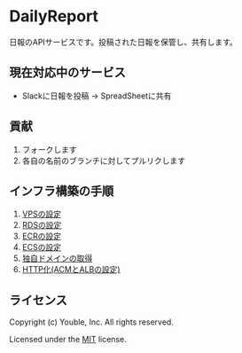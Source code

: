 # DailyReport

日報のAPIサービスです。投稿された日報を保管し、共有します。

## 現在対応中のサービス

* Slackに日報を投稿 → SpreadSheetに共有

## 貢献

1. フォークします
2. 各自の名前のブランチに対してプルリクします

## インフラ構築の手順

1. [VPSの設定](doc/vpc.md)
2. [RDSの設定](doc/rds.md)
3. [ECRの設定](doc/ecr.md)
4. [ECSの設定](doc/ecs.md)
5. [独自ドメインの取得](doc/domain.md)
6. [HTTP化(ACMとALBの設定)](doc/https.md)

## ライセンス

Copyright (c) Youble, Inc. All rights reserved.

Licensed under the [MIT](LICENSE.txt) license.
